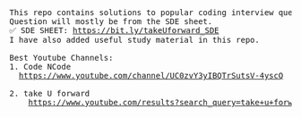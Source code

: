 <pre>This repo contains solutions to popular coding interview questions.
Question will mostly be from the SDE sheet.
✅ SDE SHEET: <a href="https://bit.ly/takeUforward_SDE">https://bit.ly/takeUforward_SDE</a>
I have also added useful study material in this repo.

Best Youtube Channels:
1. Code NCode
  <a href="https://www.youtube.com/channel/UC0zvY3yIBQTrSutsV-4yscQ">https://www.youtube.com/channel/UC0zvY3yIBQTrSutsV-4yscQ</a>
    
2. take U forward
    <a href="https://www.youtube.com/results?search_query=take+u+forward">https://www.youtube.com/results?search_query=take+u+forward</a>
   
</pre>
